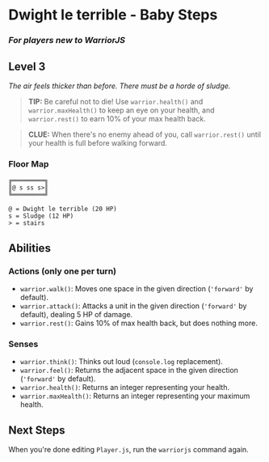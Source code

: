 # Dwight le terrible - Baby Steps

### _For players new to WarriorJS_

## Level 3

_The air feels thicker than before. There must be a horde of sludge._

> **TIP:** Be careful not to die! Use `warrior.health()` and `warrior.maxHealth()` to keep an eye on your health, and `warrior.rest()` to earn 10% of your max health back.

> **CLUE:** When there's no enemy ahead of you, call `warrior.rest()` until your health is full before walking forward.

### Floor Map

```
╔═════════╗
║@ s ss s>║
╚═════════╝

@ = Dwight le terrible (20 HP)
s = Sludge (12 HP)
> = stairs
```

## Abilities

### Actions (only one per turn)

- `warrior.walk()`: Moves one space in the given direction (`'forward'` by default).
- `warrior.attack()`: Attacks a unit in the given direction (`'forward'` by default), dealing 5 HP of damage.
- `warrior.rest()`: Gains 10% of max health back, but does nothing more.

### Senses

- `warrior.think()`: Thinks out loud (`console.log` replacement).
- `warrior.feel()`: Returns the adjacent space in the given direction (`'forward'` by default).
- `warrior.health()`: Returns an integer representing your health.
- `warrior.maxHealth()`: Returns an integer representing your maximum health.

## Next Steps

When you're done editing `Player.js`, run the `warriorjs` command again.
